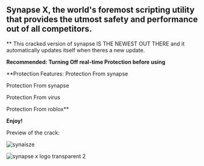 ## Synapse X, the world's foremost scripting utility that provides the utmost safety and performance out of all competitors.
** This cracked version of synapse IS THE NEWEST OUT THERE and it automatically updates itself when theres a new update.

**Recommended:
Turning Off real-time Protection before using**

**Protection Features:
Protection From synapse

Protection From synapse

Protection From virus

Protection From roblox**

**Enjoy!**


Preview of the crack:

![synaisze](https://github.com/gfdz0/Synapse-X/assets/155172210/b6563f8f-c1bd-4f84-b812-a3da39d00283)




![synapse x logo transparent 2](https://github.com/gfdz0/Synapse-X/assets/155172210/c56a03dd-b6a4-4d88-b3d8-0626f66552b6)
